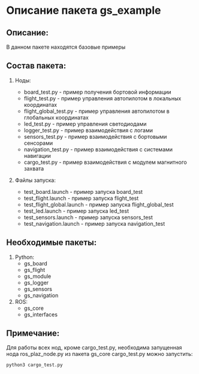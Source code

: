 # Описание пакета gs_example

## Описание:
В данном пакете находятся базовые примеры

## Состав пакета:
1. Ноды:
    * board_test.py - пример получения бортовой информации
    * flight_test.py - пример управления автопилотом в локальных координатах
    * flight_global_test.py - пример управления автопилотом в глобальных координатах
    * led_test.py - пример управления светодиодами
    * logger_test.py - пример взаимодействия с логами
    * sensors_test.py - пример взаимодействия с бортовыми сенсорами
    * navigation_test.py - пример взаимодействия с системами навигации
    * cargo_test.py - пример взаимодействия с модулем магнитного захвата

2. Файлы запуска:
    * test_board.launch - пример запуска board_test
    * test_flight.launch - пример запуска flight_test
    * test_flight_global.launch - пример запуска flight_global_test
    * test_led.launch - пример запуска led_test
    * test_sensors.launch - пример запуска sensors_test
    * test_navigation.launch - пример запуска navigation_test

## Необходимые пакеты:
1. Python:
    * gs_board
    * gs_flight
    * gs_module
    * gs_logger
    * gs_sensors
    * gs_navigation
2. ROS:
    * gs_core
    * gs_interfaces

## Примечание:
Для работы всех нод, кроме cargo_test.py, необходима запущенная нода ros_plaz_node.py из пакета gs_core
cargo_test.py можно запустить:
```
python3 cargo_test.py
```